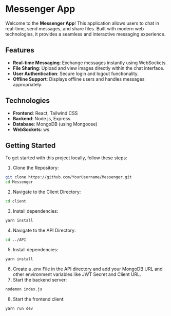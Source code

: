 # Messenger App

Welcome to the **Messenger App**! This application allows users to chat in real-time, send messages, and share files. Built with modern web technologies, it provides a seamless and interactive messaging experience.

## Features

- **Real-time Messaging**: Exchange messages instantly using WebSockets.
- **File Sharing**: Upload and view images directly within the chat interface.
- **User Authentication**: Secure login and logout functionality.
- **Offline Support**: Displays offline users and handles messages appropriately.

## Technologies

- **Frontend**: React, Tailwind CSS
- **Backend**: Node.js, Express
- **Database**: MongoDB (using Mongoose)
- **WebSockets**: ws

<h2>Getting Started</h2>

To get started with this project locally, follow these steps:

1. Clone the Repository:
```bash
git clone https://github.com/YourUsername/Messenger.git
cd Messenger
```
2. Navigate to the Client Directory:
```bash
cd client
```
3. Install dependencies:
```bash
yarn install
```
4. Navigate to the API Directory:
```bash
cd ../API
```
5. Install dependencies:
```bash
yarn install
```
6. Create a .env File in the API directory and add your MongoDB URL and other environment variables like JWT Secret and Client URL.
7. Start the backend server:
```bash
nodemon index.js
```
8. Start the frontend client:
```bash
yarn run dev
```


